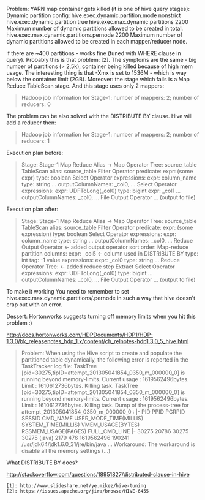 Problem: YARN map container gets killed (it is one of hive query stages):
Dynamic partition config:
    <property>
    <name>hive.exec.dynamic.partition.mode</name>
    <value>nonstrict</value>
    </property>
    <property>
    <name>hive.exec.dynamic.partition</name>
    <value>true</value>
    </property>
    <property>
    <name>hive.exec.max.dynamic.partitions</name>
    <value>2200</value>
    <description>Maximum number of dynamic partitions allowed to be created in total.</description>
    </property>
    <property>
    <name>hive.exec.max.dynamic.partitions.pernode</name>
    <value>2200</value>
    <description>Maximum number of dynamic partitions allowed to be created in each mapper/reducer node.</description>
    </property>

if there are ~400 partitions - works fine (tuned with WHERE clause in query). Probably this is that problem: [2]. The symptoms are the same - big number of partitions (> 2,5k), container being killed because of high mem usage. The interesting thing is that -Xmx is set to 1536M - which is way below the container limit (2GB). Moreover: the stage which fails is a Map Reduce TableScan stage. And this stage uses only 2 mappers:

> Hadoop job information for Stage-1: number of mappers: 2; number of reducers: 0

The problem can be also solved with the DISTRIBUTE BY clause. Hive will add a reducer then:

> Hadoop job information for Stage-1: number of mappers: 2; number of reducers: 1

Execution plan before:

> Stage: Stage-1
>   Map Reduce
>     Alias -> Map Operator Tree:
>       source_table
>         TableScan
>           alias: source_table
>           Filter Operator
>             predicate:
>               expr: (some expr)
>               type: boolean
>             Select Operator
>               expressions:
>                 expr: column_name
>                 type: string
>                 ...
>               outputColumnNames: _col0, ...
>               Select Operator
>                 expressions:
>                   expr: UDFToLong(_col0)
>                   type: bigint
>                   expr: _col1
>                   ...
>                 outputColumnNames: _col0, ...
>               File Output Operator
>               ... (output to file)

Execution plan after:

>  Stage: Stage-1
>    Map Reduce
>      Alias -> Map Operator Tree:
>        source_table 
>          TableScan
>            alias: source_table
>            Filter Operator
>              predicate:
>                expr: (some expression)
>                type: boolean
>              Select Operator
>                expressions:
>                  expr: column_name
>                  type: string
>                  ...
>                outputColumnNames: _col0, ...
>                Reduce Output Operator <- added output operator
>                  sort order: 
>                  Map-reduce partition columns:
>                    expr: _col5 <- column used in DISTRIBUTE BY
>                    type: int
>                  tag: -1
>                  value expressions:
>                    expr: _col0
>                    type: string
>                  ...
>    Reduce Operator Tree: <- added reduce step
>      Extract
>        Select Operator
>          expressions:
>            expr: UDFToLong(_col0)
>            type: bigint
>            ...
>          outputColumnNames: _col0, ...
>          File Output Operator
>          ... (output to file)

To make it working You need to remember to set hive.exec.max.dynamic.partitions/.pernode in such a way that hive doesn't crap out with an error.

Dessert: Hortonworks suggests turning off memory limits when you hit this problem :)

http://docs.hortonworks.com/HDPDocuments/HDP1/HDP-1.3.0/bk_releasenotes_hdp_1.x/content/ch_relnotes-hdp1.3.0_5_hive.html

> Problem: When using the Hive script to create and populate the partitioned table dynamically, the following error is reported in the TaskTracker log file:
> TaskTree [pid=30275,tipID=attempt_201305041854_0350_m_000000_0] is running beyond memory-limits. Current usage : 1619562496bytes. Limit : 1610612736bytes. Killing task. TaskTree [pid=30275,tipID=attempt_201305041854_0350_m_000000_0] is running beyond memory-limits. Current usage : 1619562496bytes. Limit : 1610612736bytes. Killing task. Dump of the process-tree for attempt_201305041854_0350_m_000000_0 : |- PID PPID PGRPID SESSID CMD_NAME USER_MODE_TIME(MILLIS) SYSTEM_TIME(MILLIS) VMEM_USAGE(BYTES) RSSMEM_USAGE(PAGES) FULL_CMD_LINE |- 30275 20786 30275 30275 (java) 2179 476 1619562496 190241 /usr/jdk64/jdk1.6.0_31/jre/bin/java ...
> Workaround: The workaround is disable all the memory settings (...)

What DISTRIBUTE BY does?

http://stackoverflow.com/questions/18951827/distributed-clause-in-hive

    [1]: http://www.slideshare.net/ye.mikez/hive-tuning
    [2]: https://issues.apache.org/jira/browse/HIVE-6455
